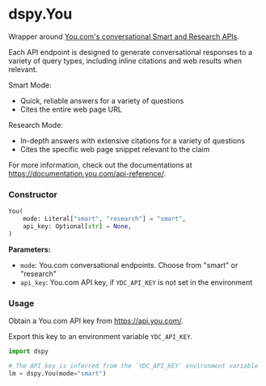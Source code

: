 # dspy.You
Wrapper around [You.com's conversational Smart and Research APIs](https://documentation.you.com/api-reference/).

Each API endpoint is designed to generate conversational
responses to a variety of query types, including inline citations
and web results when relevant.

Smart Mode:
- Quick, reliable answers for a variety of questions
- Cites the entire web page URL

Research Mode:
- In-depth answers with extensive citations for a variety of questions
- Cites the specific web page snippet relevant to the claim

For more information, check out the documentations at
https://documentation.you.com/api-reference/.


### Constructor
```python
You(
    mode: Literal["smart", "research"] = "smart",
    api_key: Optional[str] = None,
)
```

**Parameters:**
- `mode`: You.com conversational endpoints. Choose from "smart" or "research"
- `api_key`: You.com API key, if `YDC_API_KEY` is not set in the environment

### Usage
Obtain a You.com API key from https://api.you.com/.

Export this key to an environment variable `YDC_API_KEY`.

```python
import dspy

# The API key is inferred from the `YDC_API_KEY` environment variable
lm = dspy.You(mode="smart")
```
